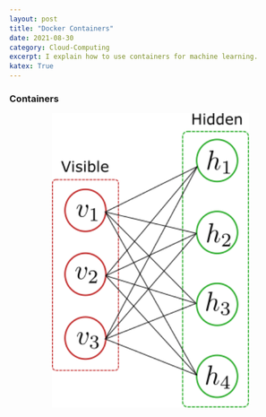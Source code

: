 ```yaml
---
layout: post
title: "Docker Containers"
date: 2021-08-30
category: Cloud-Computing
excerpt: I explain how to use containers for machine learning.
katex: True
---
```


### Containers

<div style="text-align: center"><img src="/images/bm.png"  width="70%"></div>
